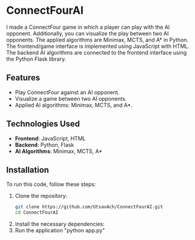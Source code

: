 # ConnectFourAI

I made a ConnectFour game in which a player can play with the AI opponent. Additionally, you can visualize the play between two AI opponents. The applied algorithms are Minimax, MCTS, and A\* in Python. The frontend/game interface is implemented using JavaScript with HTML. The backend AI algorithms are connected to the frontend interface using the Python Flask library.

## Features

- Play ConnectFour against an AI opponent.
- Visualize a game between two AI opponents.
- Applied AI algorithms: Minimax, MCTS, and A\*.

## Technologies Used

- **Frontend**: JavaScript, HTML
- **Backend**: Python, Flask
- **AI Algorithms**: Minimax, MCTS, A\*

## Installation

To run this code, follow these steps:

1. Clone the repository:
   ```sh
   git clone https://github.com/UtsavAch/ConnectFourAI.git
   cd ConnectFourAI
   ```
2. Install the necessary dependencies:
3. Run the application
   "python app.py"
